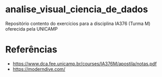 # analise_visual_ciencia_de_dados
Repositório contento do exercícios para a disciplina IA376 (Turma M) oferecida pela UNICAMP

# Referências
- https://www.dca.fee.unicamp.br/courses/IA376M/apostila/notas.pdf
- https://moderndive.com/
